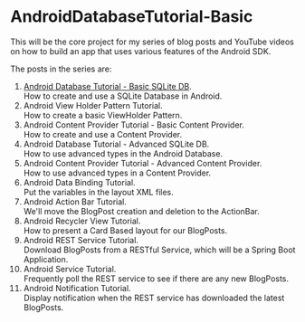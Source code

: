 # AndroidDatabaseTutorial-Basic
This will be the core project for my series of blog posts and YouTube videos on how to build an app
that uses various features of the Android SDK.

The posts in the series are:

 1. [Android Database Tutorial - Basic SQLite DB](http://www.lukegjpotter.com/2015/10/android-database-tutorial-basic-sqlite.html).  
How to create and use a SQLite Database in Android.
 1. Android View Holder Pattern Tutorial.  
How to create a basic ViewHolder Pattern.
 1. Android Content Provider Tutorial - Basic Content Provider.  
How to create and use a Content Provider.
 1. Android Database Tutorial - Advanced SQLite DB.  
How to use advanced types in the Android Database.
 1. Android Content Provider Tutorial - Advanced Content Provider.  
How to use advanced types in a Content Provider.
 1. Android Data Binding Tutorial.  
Put the variables in the layout XML files.
 1. Android Action Bar Tutorial.  
We'll move the BlogPost creation and deletion to the ActionBar.
 1. Android Recycler View Tutorial.  
How to present a Card Based layout for our BlogPosts.
 1. Android REST Service Tutorial.  
Download BlogPosts from a RESTful Service, which will be a Spring Boot Application.
 1. Android Service Tutorial.  
Frequently poll the REST service to see if there are any new BlogPosts.
 1. Android Notification Tutorial.  
Display notification when the REST service has downloaded the latest BlogPosts.
